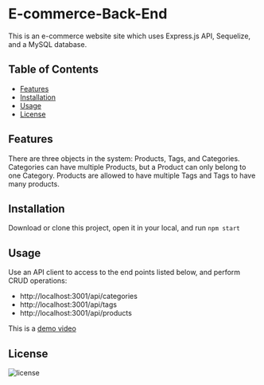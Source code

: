 # E-commerce-Back-End
This is an e-commerce website site which uses Express.js API, Sequelize, and a MySQL database.


## Table of Contents
- [Features](#features)
- [Installation](#installation)
- [Usage](#usage)
- [License](#license)


## Features

There are three objects in the system: Products, Tags, and Categories.
Categories can have multiple Products, but a Product can only belong to one Category.
Products are allowed to have multiple Tags and Tags to have many products.

## Installation

Download or clone this project, open it in your local, and run ```npm start```

## Usage

Use an API client to access to the end points listed below, and perform CRUD operations:
- http://localhost:3001/api/categories
- http://localhost:3001/api/tags
- http://localhost:3001/api/products


This is a [demo video](https://drive.google.com/file/d/1Kg96XFRrVO53FWK_5XPIOU5beRb7Llmy/view)


## License

![license](https://img.shields.io/badge/license-MIT-green)


